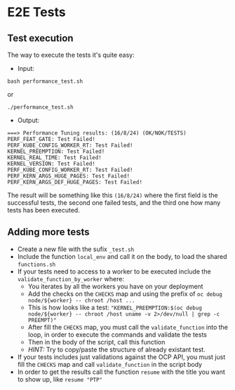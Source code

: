 # E2E Tests

## Test execution

The way to execute the tests it's quite easy:

- Input:
```
bash performance_test.sh
```

or 

```
./performance_test.sh
```

- Output:
```
===> Performance Tuning results: (16/8/24) (OK/NOK/TESTS)
PERF_FEAT_GATE: Test Failed!
PERF_KUBE_CONFIG_WORKER_RT: Test Failed!
KERNEL_PREEMPTION: Test Failed!
KERNEL_REAL_TIME: Test Failed!
KERNEL_VERSION: Test Failed!
PERF_KUBE_CONFIG_WORKER_RT: Test Failed!
PERF_KERN_ARGS_HUGE_PAGES: Test Failed!
PERF_KERN_ARGS_DEF_HUGE_PAGES: Test Failed!
```

The result will be something like this `(16/8/24)` where the first field is the successful tests, the second one failed tests, and the third one how many tests has been executed.

## Adding more tests

- Create a new file with the sufix `_test.sh`
- Include the function `local_env` and call it on the body, to load the shared `functions.sh`
- If your tests need to access to a worker to be executed include the `validate_function_by_worker` where:
    - You iterates by all the workers you have on your deployment
    - Add the checks on the `CHECKS` map and using the prefix of `oc debug node/${worker} -- chroot /host ...`
    - This is how looks like a test: `"KERNEL_PREEMPTION:$(oc debug node/${worker} -- chroot /host uname -v 2>/dev/null | grep -c PREEMPT)"`
    - After fill the `CHECKS` map, you must call the `validate_function` into the loop, in order to execute the commands and validate the tests
    - Then in the body of the script, call this function
    - *HINT:* Try to copy/paste the structure of already existant test.
- If your tests includes just validations against the OCP API, you must just fill the `CHECKS` map and call `validate_function` in the script body
- In order to get the results call the function `resume` with the title you want to show up, like `resume "PTP"`
